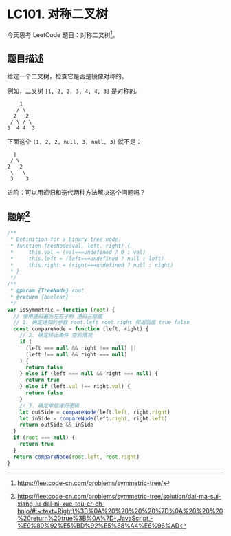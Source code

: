 # LC101. 对称二叉树

今天思考 LeetCode 题目：对称二叉树[^fn:1]。

## 题目描述

给定一个二叉树，检查它是否是镜像对称的。

例如，二叉树 `[1, 2, 2, 3, 4, 4, 3]` 是对称的。

```text
    1
   / \
  2   2
 / \ / \
3  4 4  3
```

下面这个 `[1, 2, 2, null, 3, null, 3]` 就不是：

```text
  1
 / \
2   2
 \   \
 3    3
```

进阶：可以用递归和迭代两种方法解决这个问题吗？

## 题解[^fn:2]

```js
/**
 * Definition for a binary tree node.
 * function TreeNode(val, left, right) {
 *     this.val = (val===undefined ? 0 : val)
 *     this.left = (left===undefined ? null : left)
 *     this.right = (right===undefined ? null : right)
 * }
 */
/**
 * @param {TreeNode} root
 * @return {boolean}
 */
var isSymmetric = function (root) {
  // 使用递归遍历左右子树 递归三部曲
  // 1. 确定递归的参数 root.left root.right 和返回值 true false
  const compareNode = function (left, right) {
    // 2. 确定终止条件 空的情况
    if (
      (left === null && right !== null) ||
      (left !== null && right === null)
    ) {
      return false
    } else if (left === null && right === null) {
      return true
    } else if (left.val !== right.val) {
      return false
    }
    // 3. 确定单层递归逻辑
    let outSide = compareNode(left.left, right.right)
    let inSide = compareNode(left.right, right.left)
    return outSide && inSide
  }
  if (root === null) {
    return true
  }
  return compareNode(root.left, root.right)
}
```

[^fn:1]: <https://leetcode-cn.com/problems/symmetric-tree/>
[^fn:2]: <https://leetcode-cn.com/problems/symmetric-tree/solution/dai-ma-sui-xiang-lu-dai-ni-xue-tou-er-ch-hnjo/#:~:text=Right)%3B%0A%20%20%20%20%7D%0A%20%20%20%20return%20true%3B%0A%7D-,JavaScript,-%E9%80%92%E5%BD%92%E5%88%A4%E6%96%AD>
